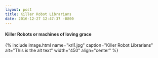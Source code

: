 ```yaml
---
layout: post
title: Killer Robot Librarians
date: 2016-12-27 12:47:37 -0800
---
```

#### Killer Robots or machines of loving grace


{% include image.html name="krl1.jpg" caption="Killer Robot Librarians" alt="This is the alt text" width="450" align="center" %}

